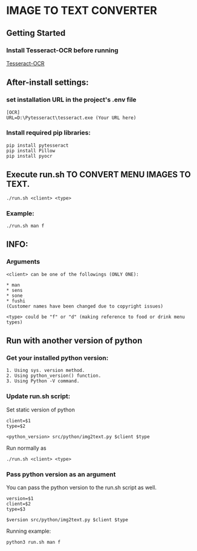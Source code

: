 # IMAGE TO TEXT CONVERTER

## Getting Started
### Install Tesseract-OCR before running

[Tesseract-OCR](https://github.com/tesseract-ocr/tessdoc/blob/main/Installation.md#installation)

## After-install settings:

### set installation URL in the project's .env file
    [OCR]
    URL=D:\Pytesseract\tesseract.exe (Your URL here)

### Install required pip libraries:
    pip install pytesseract
    pip install Pillow
    pip install pyocr

## Execute run.sh TO CONVERT MENU IMAGES TO TEXT.

    ./run.sh <client> <type>

### Example:

    ./run.sh man f

## INFO:

### Arguments

    <client> can be one of the followings (ONLY ONE):

    * man 
    * sens 
    * sone
    * fushi
    (Customer names have been changed due to copyright issues)

    <type> could be "f" or "d" (making reference to food or drink menu types)

## Run with another version of python
### Get your installed python version:

    1. Using sys. version method.
    2. Using python_version() function.
    3. Using Python -V command.

### Update run.sh script:
Set static version of python

    client=$1
    type=$2

    <python_version> src/python/img2text.py $client $type

Run normally as 

    ./run.sh <client> <type>
### Pass python version as an argument
You can pass the python version to the run.sh script as well.

    version=$1
    client=$2
    type=$3

    $version src/python/img2text.py $client $type

Running example:

    python3 run.sh man f
